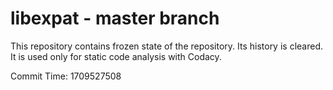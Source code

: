 # libexpat - master branch

This repository contains frozen state of the repository.
Its history is cleared. It is used only for static code
analysis with Codacy.

Commit Time: 1709527508